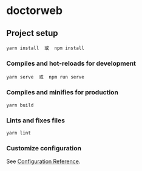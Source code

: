 # doctorweb

## Project setup
```
yarn install  或  npm install
```

### Compiles and hot-reloads for development
```
yarn serve  或  npm run serve
```

### Compiles and minifies for production
```
yarn build
```

### Lints and fixes files
```
yarn lint
```

### Customize configuration
See [Configuration Reference](https://cli.vuejs.org/config/).
